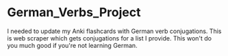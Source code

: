# German_Verbs_Project
I needed to update my Anki flashcards with German verb conjugations.  This is web scraper which gets conjugations for a list I provide. 
This won't do you much good if you're not learning German.

